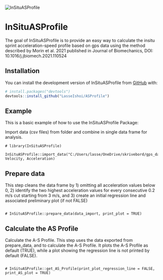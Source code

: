 ![InSituASProfile](https://user-images.githubusercontent.com/98103290/153732197-a9744cff-857e-40d2-bfcc-05ecba893076.png)


<!-- README.md is generated from README.Rmd. Please edit that file -->

# InSituASProfile

<!-- badges: start -->
<!-- badges: end -->

The goal of InSituASProfile is to provide an easy way to calculate the
insitu sprint acceleration-speed profile based on gps data using the
method described by Morin et al. 2021 published in Journal of
Biomechanics, DOI: 10.1016/j.jbiomech.2021.110524

## Installation

You can install the development version of InSituASProfile from
[GitHub](https://github.com/) with:

``` r
# install.packages("devtools")
devtools::install_github("LasseIshoi/ASProfile")
```

## Example

This is a basic example of how to use the InSituASProfile Package:

Import data (csv files) from folder and combine in single data frame for analysis. 

``` import
# library(InSituASProfile)

InSituASProfile::import_data("C:/Users/lasse/OneDrive/skrivebord/gps_data", Velocity, Acceleration)

```

## Prepare data

This step cleans the data frame by 1) omitting all acceleration
values below 0, 2) identify the two highest acceleration values for every 
consecutive 0.2 m/s cut starting from 3 m/s, and 3) create an initial 
regression line and associated preliminary plot (if not FALSE) 

```prepare

# InSituASProfile::prepare_data(data_import, print_plot = TRUE)

```

## Calculate the AS Profile

Calculate the A-S Profile. This step uses the data exported from prepare_data,
and to calculate the A-S Profile. It plots the A-S Profile as default (TRUE), 
while a plot showing the regression line is not printed by default (FALSE).

```ASProfile

# InSituASProfile::get_AS_Profile(print_plot_regression_line = FALSE, print_AS_plot = TRUE)

```
